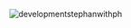 ![developmentstephanwithph](https://user-images.githubusercontent.com/20800277/87719598-e4cdfe00-c7b3-11ea-80d8-7427b86f9603.png)
